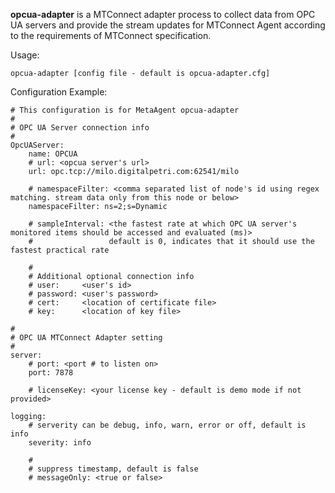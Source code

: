 **opcua-adapter** is a MTConnect adapter process to collect data from OPC UA servers and provide the stream updates for MTConnect Agent according to the requirements of MTConnect specification. 

Usage:
```
opcua-adapter [config file - default is opcua-adapter.cfg]
```

Configuration Example:
```
# This configuration is for MetaAgent opcua-adapter
#
# OPC UA Server connection info
#
OpcUAServer:
    name: OPCUA
    # url: <opcua server's url>
    url: opc.tcp://milo.digitalpetri.com:62541/milo

    # namespaceFilter: <comma separated list of node's id using regex matching. stream data only from this node or below>
    namespaceFilter: ns=2;s=Dynamic

    # sampleInterval: <the fastest rate at which OPC UA server's monitored items should be accessed and evaluated (ms)>
    #                 default is 0, indicates that it should use the fastest practical rate

    #
    # Additional optional connection info
    # user:     <user's id>
    # password: <user's password>
    # cert:     <location of certificate file>
    # key:      <location of key file>

#
# OPC UA MTConnect Adapter setting
#
server:
    # port: <port # to listen on>
    port: 7878

    # licenseKey: <your license key - default is demo mode if not provided>

logging:
    # serverity can be debug, info, warn, error or off, default is info
    severity: info

    #
    # suppress timestamp, default is false
    # messageOnly: <true or false>
```

